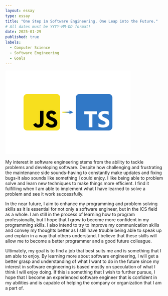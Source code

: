 ```yaml
---
layout: essay
type: essay
title: "One Step in Software Engineering, One Leap into the Future."
# All dates must be YYYY-MM-DD format!
date: 2025-01-29
published: true
labels:
  - Computer Science
  - Software Engineering
  - Goals
---
```


<img width="400px" class="rounded float-start pe-4" src="../img/javascript-to-typescript.png">

My interest in software engineering stems from the ability to tackle problems and developing software. Despite how challenging and frustrating the maintenance side sounds-having to constantly make updates and fixing bugs-it also sounds like something I could enjoy. I like being able to problem solve and learn new techniques to make things more efficient. I find it fulfilling when I am able to implement what I have learned to solve a problem and see it work successfully. 

In the near future, I aim to enhance my programming and problem solving skills as it is essential for not only a software engineer, but in the ICS field as a whole. I am still in the process of learning how to program professionally, but I hope that I grow to become more confident in my programming skills. I also intend to try to improve my communication skills and convey my thoughts better as I still have trouble being able to speak up and explain in a way that others understand. I believe that these skills will allow me to become a better programmer and a good future colleague. 

Ultimately, my goal is to find a job that best suits me and is something that I am able to enjoy. By learning more about software engineering, I will get a better grasp and understanding of what I want to do in the future since my interest in software engineering is based mostly on speculation of what I think I will enjoy doing. If this is something that I wish to further pursue, I hope that I become an experienced software engineer that is confident in my abilities and is capable of helping the company or organization that I am a part of. 
